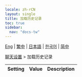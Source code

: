 ```yaml
---
locale: zh-rCN
layout: single
title: 加载历史记录
toc: true
sidebar:
  nav: "docs-tw"
---
```

[Eng](/dancexr/menu/2025.4/chat/load_history) | [繁中](/tw/dancexr/menu/2025.4/chat/load_history) | [日本語](/jp/dancexr/menu/2025.4/chat/load_history) | [한국어](/kr/dancexr/menu/2025.4/chat/load_history) | [简中](/zh/dancexr/menu/2025.4/chat/load_history)

[聊天设置](../menu#聊天设置) > 加载历史记录



| Setting | Value | Description |
| :--- | --- | :--- |
